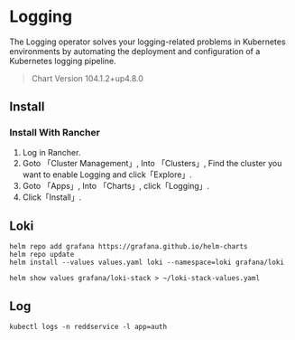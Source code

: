 # Logging

The Logging operator solves your logging-related problems in Kubernetes environments by automating the deployment and configuration of a Kubernetes logging pipeline.

> Chart Version 104.1.2+up4.8.0

## Install

### Install With Rancher

1. Log in Rancher.
2. Goto 「Cluster Management」, Into 「Clusters」, Find the cluster you want to enable Logging and click「Explore」.
3. Goto 「Apps」, Into 「Charts」, click「Logging」.
4. Click「Install」.

## Loki

```
helm repo add grafana https://grafana.github.io/helm-charts
helm repo update
helm install --values values.yaml loki --namespace=loki grafana/loki
```

```
helm show values grafana/loki-stack > ~/loki-stack-values.yaml
```

## Log

```
kubectl logs -n reddservice -l app=auth
```
